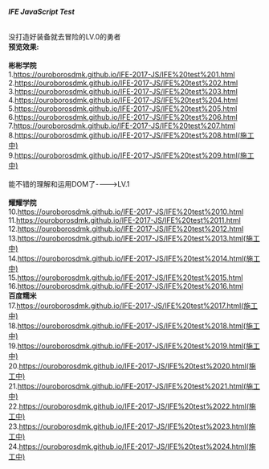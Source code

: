 <strong><em>IFE JavaScript Test</em></strong>

<br />没打造好装备就去冒险的LV.0的勇者
<br /><strong>预览效果:</strong>
<br />
<br /><strong>彬彬学院</strong>
<br />1.https://ouroborosdmk.github.io/IFE-2017-JS/IFE%20test%201.html
<br />2.https://ouroborosdmk.github.io/IFE-2017-JS/IFE%20test%202.html
<br />3.https://ouroborosdmk.github.io/IFE-2017-JS/IFE%20test%203.html
<br />4.https://ouroborosdmk.github.io/IFE-2017-JS/IFE%20test%204.html
<br />5.https://ouroborosdmk.github.io/IFE-2017-JS/IFE%20test%205.html
<br />6.https://ouroborosdmk.github.io/IFE-2017-JS/IFE%20test%206.html
<br />7.https://ouroborosdmk.github.io/IFE-2017-JS/IFE%20test%207.html
<br />8.https://ouroborosdmk.github.io/IFE-2017-JS/IFE%20test%208.html(施工中)
<br />9.https://ouroborosdmk.github.io/IFE-2017-JS/IFE%20test%209.html(施工中)
<br />
<br />能不错的理解和运用DOM了---->LV.1
<br />
<br /><strong>耀耀学院</strong>
<br />10.https://ouroborosdmk.github.io/IFE-2017-JS/IFE%20test%2010.html
<br />11.https://ouroborosdmk.github.io/IFE-2017-JS/IFE%20test%2011.html
<br />12.https://ouroborosdmk.github.io/IFE-2017-JS/IFE%20test%2012.html
<br />13.https://ouroborosdmk.github.io/IFE-2017-JS/IFE%20test%2013.html(施工中)
<br />14.https://ouroborosdmk.github.io/IFE-2017-JS/IFE%20test%2014.html(施工中)
<br />15.https://ouroborosdmk.github.io/IFE-2017-JS/IFE%20test%2015.html
<br />16.https://ouroborosdmk.github.io/IFE-2017-JS/IFE%20test%2016.html
<br /><strong>百度糯米</strong>
<br />17.https://ouroborosdmk.github.io/IFE-2017-JS/IFE%20test%2017.html(施工中)
<br />18.https://ouroborosdmk.github.io/IFE-2017-JS/IFE%20test%2018.html(施工中)
<br />19.https://ouroborosdmk.github.io/IFE-2017-JS/IFE%20test%2019.html(施工中)
<br />20.https://ouroborosdmk.github.io/IFE-2017-JS/IFE%20test%2020.html(施工中)
<br />21.https://ouroborosdmk.github.io/IFE-2017-JS/IFE%20test%2021.html(施工中)
<br />22.https://ouroborosdmk.github.io/IFE-2017-JS/IFE%20test%2022.html(施工中)
<br />23.https://ouroborosdmk.github.io/IFE-2017-JS/IFE%20test%2023.html(施工中)
<br />24.https://ouroborosdmk.github.io/IFE-2017-JS/IFE%20test%2024.html(施工中)

